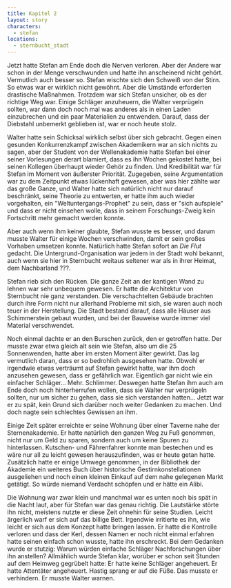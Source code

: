 ```yaml
---
title: Kapitel 2
layout: story
characters:
  - stefan
locations:
  - sternbucht_stadt
---
```

Jetzt hatte Stefan am Ende doch die Nerven verloren. Aber der Andere war schon in der Menge verschwunden und hatte ihn anscheinend nicht gehört. Vermutlich auch besser so. Stefan wischte sich den Schweiß von der Stirn. So etwas war er wirklich nicht gewöhnt. Aber die Umstände erforderten drastische Maßnahmen. Trotzdem war sich Stefan unsicher, ob es der richtige Weg war. Einige Schläger anzuheuern, die Walter verprügeln sollten, war dann doch noch mal was anderes als in einen Laden einzubrechen und ein paar Materialien zu entwenden. Darauf, dass der Diebstahl unbemerkt geblieben ist, war er noch heute stolz.

Walter hatte sein Schicksal wirklich selbst über sich gebracht. Gegen einen gesunden Konkurrenzkampf zwischen Akademikern war an sich nichts zu sagen, aber der Student von der Wellenakademie hatte Stefan bei einer seiner Vorlesungen derart blamiert, dass es ihn Wochen gekostet hatte, bei seinen Kollegen überhaupt wieder Gehör zu finden. Und Kredibilität war für Stefan im Moment von äußerster Priorität. Zugegeben, seine Argumentation war zu dem Zeitpunkt etwas lückenhaft gewesen, aber was hier zählte war das große Ganze, und Walter hatte sich natürlich nicht nur darauf beschränkt, seine Theorie zu entwerten, er hatte ihm auch wieder vorgehalten, ein "Weltuntergangs-Prophet" zu sein, dass er "sich aufspiele" und dass er nicht einsehen wolle, dass in seinem Forschungs-Zweig kein Fortschritt mehr gemacht werden konnte.

Aber auch wenn ihm keiner glaubte, Stefan wusste es besser, und darum musste Walter für einige Wochen verschwinden, damit er sein großes Vorhaben umsetzen konnte. Natürlich hatte Stefan sofort an *Die Flut* gedacht. Die Untergrund-Organisation war jedem in der Stadt wohl bekannt, auch wenn sie hier in Sternbucht weitaus seltener war als in ihrer Heimat, dem Nachbarland ???.

Stefan rieb sich den Rücken. Die ganze Zeit an der kantigen Wand zu lehnen war sehr unbequem gewesen. Er hatte die Architektur von Sternbucht nie ganz verstanden. Die verschachtelten Gebäude brachten durch ihre Form nicht nur allerhand Probleme mit sich, sie waren auch noch teuer in der Herstellung. Die Stadt bestand darauf, dass alle Häuser aus Schimmerstein gebaut wurden, und bei der Bauweise wurde immer viel Material verschwendet.

Noch einmal dachte er an den Burschen zurück, den er getroffen hatte. Der musste zwar etwa gleich alt sein wie Stefan, also um die 25 Sonnenwenden, hatte aber im ersten Moment älter gewirkt. Das lag vermutlich daran, dass er so bedrohlich ausgesehen hatte. Obwohl er irgendwie etwas verträumt auf Stefan gewirkt hatte, war ihm doch anzusehen gewesen, dass er gefährlich war. Eigentlich gar nicht wie ein einfacher Schläger... Mehr. Schlimmer. Deswegen hatte Stefan ihm auch am Ende doch noch hinterherrufen wollen, dass sie Walter nur verprügeln sollten, nur um sicher zu gehen, dass sie sich verstanden hatten... Jetzt war er zu spät, kein Grund sich darüber noch weiter Gedanken zu machen. Und doch nagte sein schlechtes Gewissen an ihm.

Einige Zeit später erreichte er seine Wohnung über einer Taverne nahe der Sternenakademie. Er hatte natürlich den ganzen Weg zu Fuß genommen, nicht nur um Geld zu sparen, sondern auch um keine Spuren zu hinterlassen. Kutschen- und Fährenfahrer konnte man bestechen und es wäre nur all zu leicht gewesen herauszufinden, was er heute getan hatte. Zusätzlich hatte er einige Umwege genommen, in der Bibliothek der Akademie ein weiteres Buch über historische Gestirnkonstellationen ausgeliehen und noch einen kleinen Einkauf auf dem nahe gelegenen Markt getätigt. So würde niemand Verdacht schöpfen und er hätte ein Alibi.

Die Wohnung war zwar klein und manchmal war es unten noch bis spät in die Nacht laut, aber für Stefan war das genau richtig. Die Lautstärke störte ihn nicht, meistens nutzte er diese Zeit ohnehin für seine Studien. Leicht ärgerlich warf er sich auf das billige Bett. Irgendwie irritierte es ihn, wie leicht er sich aus dem Konzept hatte bringen lassen. Er hatte die Kontrolle verloren und dass der Kerl, dessen Namen er noch nicht einmal erfahren hatte seinen einfach schon wusste, hatte ihn erschreckt. Bei dem Gedanken wurde er stutzig: Warum würden einfache Schläger Nachforschungen über ihn anstellen? Allmählich wurde Stefan klar, worüber er schon seit Stunden auf dem Heimweg gegrübelt hatte: Er hatte keine Schläger angeheuert. Er hatte Attentäter angeheuert. Hastig sprang er auf die Füße. Das musste er verhindern. Er musste Walter warnen.

